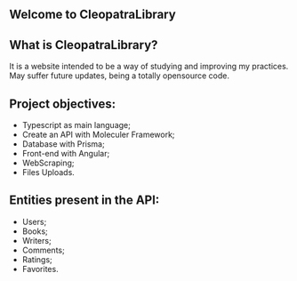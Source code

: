 Welcome to CleopatraLibrary
-

What is CleopatraLibrary?
-
It is a website intended to be a way of studying and improving my practices. 
May suffer future updates, being a totally opensource code.

Project objectives:
-

- Typescript as main language;
- Create an API with Moleculer Framework;
- Database with Prisma;
- Front-end with Angular;
- WebScraping;
- Files Uploads.

Entities present in the API:
-

- Users;
- Books;
- Writers;
- Comments;
- Ratings;
- Favorites.

